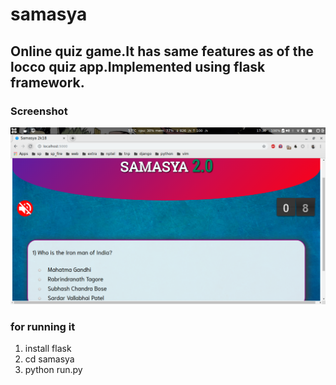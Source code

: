 # samasya
## Online quiz game.It has same features as of the locco quiz  app.Implemented using flask framework.

### Screenshot

<img src="s1.png" width=1000px>

### for running it

1. install flask
2. cd samasya
3. python run.py

